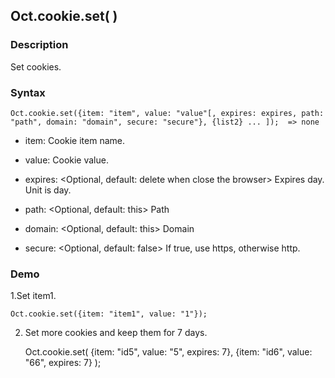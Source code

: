 ## Oct.cookie.set( )

### Description

Set cookies.

### Syntax
	Oct.cookie.set({item: "item", value: "value"[, expires: expires, path: "path", domain: "domain", secure: "secure"}, {list2} ... ]);  => none

- item: <String> <Essential> Cookie item name.

- value: <String> <Essential> Cookie value.

- expires: <Number> <Optional, default: delete when close the browser> Expires day. Unit is day.

- path: <String> <Optional, default: this> Path

- domain: <String> <Optional, default: this> Domain

- secure: <Bool> <Optional, default: false> If true, use https, otherwise http.

### Demo

1.Set item1.

	Oct.cookie.set({item: "item1", value: "1"});

2. Set more cookies and keep them for 7 days.

	Oct.cookie.set(
		{item: "id5", value: "5", expires: 7},
		{item: "id6", value: "66", expires: 7}
	);